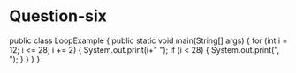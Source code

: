 # Question-six
public class LoopExample {
    public static void main(String[] args) {
        for (int i = 12; i <= 28; i += 2) {
            System.out.print(i+" ");
            if (i < 28) {
                System.out.print(", ");
            }
        }
    }
}
